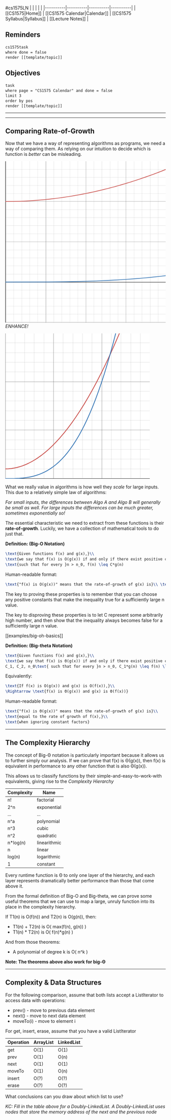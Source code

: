 #cs1575LN
|  |  |  |  |
|----------|----------|----------|----------|
| [[CS1575|Home]] | [[CS1575 Calendar|Calendar]] | [[CS1575 Syllabus|Syllabus]] | [[Lecture Notes]] |


## Reminders

```query
cs1575task
where done = false
render [[template/topic]]
```

## Objectives

```query
task
where page = "CS1575 Calendar" and done = false
limit 3
order by pos
render [[template/topic]]
```
---


---
## Comparing Rate-of-Growth

Now that we have a way of representing algorithms as programs, we need a way of comparing them. As relying on our intuition to decide which is function is _better_ can be misleading.

![](../img%2Frt-smallscale.png)
_ENHANCE!_

![](../img%2Frt-largescale.png)

What we really value in algorithms is how well they _scale_ for large inputs. This due to a relatively simple law of algorithms: 
  
_For small inputs, the differences between Algo A and Algo B will generally be small as well. For large inputs the differences can be much greater, sometimes exponentially so!_ 

The essential characteristic we need to extract from these functions is their **rate-of-growth**. Luckily, we have a collection of mathematical tools to do just that.

**Definition: (Big-O Notation)**

```latex
\text{Given functions f(x) and g(x),}\\
\text{we say that f(x) is O(g(x)) if and only if there exist positive constants C and }n_0\\
\text{such that for every }n > n_0, f(n) \leq C*g(n)
```

Human-readable format:

```latex
\text{"f(x) is O(g(x))" means that the rate-of-growth of g(x) is}\\ \text{greater than or equal to the rate of growth of f(x),}\\ \text{when ignoring constant factors}
```

The key to proving these properties is to remember that you can choose any positive constants that make the inequality true for a sufficiently large n value.

The key to disproving these properties is to let C represent some arbitrarily high number, and then show that the inequality always becomes false for a sufficiently large n value.

[[examples/big-oh-basics]]

**Definition: (Big-theta Notation)**

```latex
\text{Given functions f(x) and g(x),}\\
\text{we say that f(x) is Θ(g(x)) if and only if there exist positive constants}\\
C_1, C_2, n_0\text{ such that for every }n > n_0, C_1*g(n) \leq f(n) \leq C_2*g(n)
```

Equivalently:

```latex
\text{If f(x) is O(g(x)) and g(x) is O(f(x)),}\\
\Rightarrow \text{f(x) is Θ(g(x)) and g(x) is Θ(f(x))}
```

Human-readable format:

```latex
\text{"f(x) is Θ(g(x))" means that the rate-of-growth of g(x) is}\\
\text{equal to the rate of growth of f(x),}\\
\text{when ignoring constant factors}
```

---
## The Complexity Hierarchy

The concept of Big-Θ notation is particularly important because it allows us to further simply our analysis. If we can prove that f(x) is Θ(g(x)), then f(x) is equivalent in performance to any other function that is also Θ(g(x)).

This allows us to classify functions by their simple-and-easy-to-work-with equivalents, giving rise to the _Complexity Hierarchy_

| Complexity | Name |
|----------|----------|
| n! | factorial |
| 2^n | exponential |
| ... | ... |
| n^a | polynomial |
| n^3 | cubic |
| n^2 | quadratic |
| n*log(n) | linearithmic |
| n | linear |
| log(n) | logarithmic |
| 1 | constant |

Every runtime function is Θ to only one layer of the hierarchy, and each layer represents dramatically better performance than those that come above it. 

From the formal definition of Big-O and Big-theta, we can prove some useful theorems that we can use to map a large, unruly function into its place in the complexity hierarchy. 

If T1(n) is O(f(n)) and T2(n) is O(g(n)), then:
* T1(n) + T2(n) is O( max(f(n), g(n)) )
* T1(n) * T2(n) is O( f(n)*g(n) )

And from those theorems:
* A polynomial of degree k is O( n^k )

**Note: The theorems above also work for big-Θ**

---
## Complexity & Data Structures

For the following comparison, assume that both lists accept a ListIterator to access data with operations:
* prev() - move to previous data element
* next() - move to next data element
* moveTo(i) - move to element i

For get, insert, erase, assume that you have a valid ListIterator

| Operation | ArrayList | LinkedList |
|----------|----------|----------|
| get | O(1) | O(1) |
| prev | O(1) | O(n) |
| next | O(1) | O(1) |
| moveTo | O(1) | O(n) |
| insert | O(?) | O(?) |
| erase | O(?) | O(?) |


What conclusions can you draw about which list to use?

_KC:
Fill in the table above for a Doubly-LinkedList. A Doubly-LinkedList uses nodes that store the memory address of the next and the previous node_


